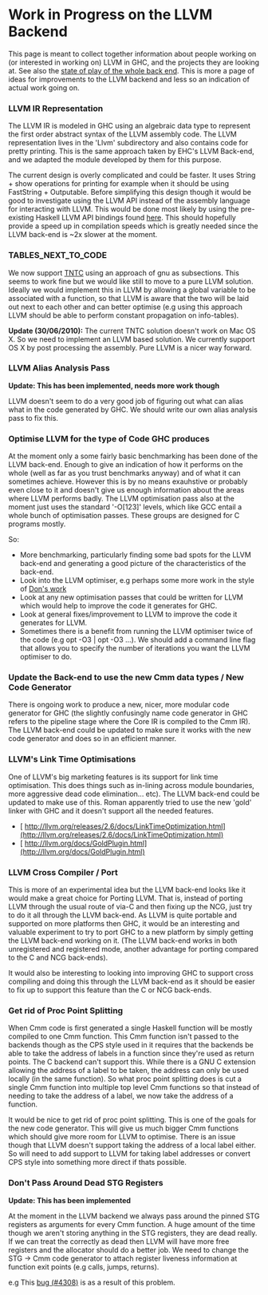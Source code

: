 


# Work in Progress on the LLVM Backend



This page is meant to collect together information about people working on (or interested in working on) LLVM in GHC, and the projects they are looking at.  See also the [state of play of the whole back end](commentary/compiler/new-code-gen). This is more a page of ideas for improvements to the LLVM backend and less so an indication of actual work going on.


### LLVM IR Representation



The LLVM IR is modeled in GHC using an algebraic data type to represent the first order abstract syntax of the LLVM assembly code. The LLVM representation lives in the 'Llvm' subdirectory and also contains code for pretty printing. This is the same approach taken by  EHC's LLVM Back-end, and we adapted the  module developed by them for this purpose. 



The current design is overly complicated and could be faster. It uses String + show operations for printing for example when it should be using FastString + Outputable. Before simplifying this design though it would be good to investigate using the LLVM API instead of the assembly language for interacting with LLVM. This would be done most likely by using the pre-existing Haskell LLVM API bindings found [
here](http://hackage.haskell.org/package/llvm). This should hopefully provide a speed up in compilation speeds which is greatly needed since the LLVM back-end is \~2x slower at the moment.


### TABLES\_NEXT\_TO\_CODE



We now support [TNTC](commentary/compiler/backends/llvm/issues#) using an approach of gnu as subsections. This seems to work fine but we would like still to move to a pure LLVM solution. Ideally we would implement this in LLVM by allowing a global variable to be associated with a function, so that LLVM is aware that the two will be laid out next to each other and can better optimise (e.g using this approach LLVM should be able to perform constant propagation on info-tables).



**Update (30/06/2010):** The current TNTC solution doesn't work on Mac OS X. So we need to implement an LLVM based solution. We currently support OS X by post processing the assembly. Pure LLVM is a nicer way forward.


### LLVM Alias Analysis Pass



**Update: This has been implemented, needs more work though**



LLVM doesn't seem to do a very good job of figuring out what can alias what in the code generated by GHC. We should write our own alias analysis pass to fix this.


### Optimise LLVM for the type of Code GHC produces



At the moment only a some fairly basic benchmarking has been done of the LLVM back-end. Enough to give an indication of how it performs on the whole (well as far as you trust benchmarks anyway) and of what it can sometimes achieve. However this is by no means exauhstive or probably even close to it and doesn't give us enough information about the areas where LLVM performs badly. The LLVM optimisation pass also at the moment just uses the standard '-O\[123\]' levels, which like GCC entail a whole bunch of optimisation passes. These groups are designed for C programs mostly.



So:


- More benchmarking, particularly finding some bad spots for the LLVM back-end and generating a good picture of the characteristics of the back-end.
- Look into the LLVM optimiser, e.g perhaps some more work in the style of [
  Don's work](http://donsbot.wordpress.com/2010/03/01/evolving-faster-haskell-programs-now-with-llvm/)
- Look at any new optimisation passes that could be written for LLVM which would help to improve the code it generates for GHC.
- Look at general fixes/improvement to LLVM to improve the code it generates for LLVM.
- Sometimes there is a benefit from running the LLVM optimiser twice of the code (e.g opt -O3 \| opt -O3 ...). We should add a command line flag that allows you to specify the number of iterations you want the LLVM optimiser to do.

### Update the Back-end to use the new Cmm data types / New Code Generator



There is ongoing work to produce a new, nicer, more modular code generator for GHC (the slightly confusingly name code generator in GHC refers to the pipeline stage where the Core IR is compiled to the Cmm IR). The LLVM back-end could be updated to make sure it works with the new code generator and does so in an efficient manner.


### LLVM's Link Time Optimisations



One of LLVM's big marketing features is its support for link time optimisation. This does things such as in-lining across module boundaries, more aggressive dead code elimination... etc). The LLVM back-end could be updated to make use of this. Roman apparently tried to use the new 'gold' linker with GHC and it doesn't support all the needed features.


- [
  http://llvm.org/releases/2.6/docs/LinkTimeOptimization.html](http://llvm.org/releases/2.6/docs/LinkTimeOptimization.html)
- [ http://llvm.org/docs/GoldPlugin.html](http://llvm.org/docs/GoldPlugin.html)

### LLVM Cross Compiler / Port



This is more of an experimental idea but the LLVM back-end looks like it would make a great choice for Porting LLVM. That is, instead of porting LLVM through the usual route of via-C and then fixing up the NCG, just try to do it all through the LLVM back-end. As LLVM is quite portable and supported on more platforms then GHC, it would be an interesting and valuable experiment to try to port GHC to a new platform by simply getting the LLVM back-end working on it. (The LLVM back-end works in both unregistered and registered mode, another advantage for porting compared to the C and NCG back-ends).



It would also be interesting to looking into improving GHC to support cross compiling and doing this through the LLVM back-end as it should be easier to fix up to support this feature than the C or NCG back-ends.


### Get rid of Proc Point Splitting



When Cmm code is first generated a single Haskell function will be mostly compiled to one Cmm function. This Cmm function isn't passed to the backends though as the CPS style used in it requires that the backends be able to take the address of labels in a function since they're used as return points. The C backend can't support this. While there is a GNU C extension allowing the address of a label to be taken, the address can only be used locally (in the same function). So what proc point splitting does is cut a single Cmm function into multiple top level Cmm functions so that instead of needing to take the address of a label, we now take the address of a function.



It would be nice to get rid of proc point splitting. This is one of the goals for the new code generator. This will give us much bigger Cmm functions which should give more room for LLVM to optimise. There is an issue though that LLVM doesn't support taking the address of a local label either. So will need to add support to LLVM for taking label addresses or convert CPS style into something more direct if thats possible.


### Don't Pass Around Dead STG Registers



**Update: This has been implemented**



At the moment in the LLVM backend we always pass around the pinned STG registers as arguments for every Cmm function. A huge amount of the time though we aren't storing anything in the STG registers, they are dead really. If we can treat the correctly as dead then LLVM will have more free registers and the allocator should do a better job. We need to change the STG -\> Cmm code generator to attach register liveness information at function exit points (e.g calls, jumps, returns).



e.g This [
bug (\#4308)](http://hackage.haskell.org/trac/ghc/ticket/4308) is as a result of this problem.


